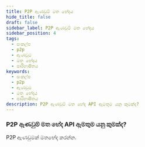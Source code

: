 ```yaml
---
title: P2P ඇණවුම් මත භේදය
hide_title: false
draft: false
sidebar_label: P2P ඇණවුම් මත භේදය
sidebar_position: 4
tags:
  - සංකල්ප
  - p2p
  - ඇණවුම
  - මත භේදය
  - පාරිභාෂිතය
keywords:
  - සංකල්ප
  - p2p
  - ඇණවුම
  - මත භේදය
  - පාරිභාෂිතය
description: P2P ඇණවුම් මත භේද API ඇමතුම යනු කුමක්ද?
---
```


### P2P ඇණවුම් මත භේද API ඇමතුම යනු කුමක්ද?

P2P ඇණවුමක් මතභේද කරන්න.
